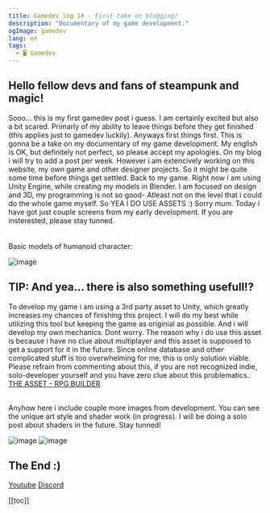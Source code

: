 ```yaml
---
title: Gamedev log 1# - First take on blogging?
description: "Documentary of my game development."
ogImage: gamedev
lang: en
tags:
  - 🖥️ Gamedev
---
```


## Hello fellow devs and fans of steampunk and magic! 
Sooo... this is my first gamedev post i guess. I am certainly excited but also a bit
scared. Primarly of my ability to leave things before they get finished (this applies just to gamedev luckily). Anyways first things first. This is gonna be a take on my documentary of my game development. 
My english is OK, but definitely not perfect, so please accept my apologies. 
On my blog i will try to add a post per week. However i am extencively working on this website, my own 
game and other designer projects. So it might be quite some time before things get settled. 
Back to my game. Right now i am using Unity Engine, while creating my models in Blender. I am focused
on design and 3D, my programming is not so good- Atleast not on the level that i could do the whole 
game myself. So YEA I DO USE ASSETS :) Sorry mum. Today i have got just couple screens from my early
development. If you are insterested, please stay tunned.  
<br></br>
Basic models of humanoid character:

![image](../assets/images/humanoid.png)
## TIP: And yea... there is also something usefull!?
To develop my game i am using a 3rd party asset to Unity, which greatly increases
my chances of finishing this project. I will do my best while utilizing this tool
but keeping the game as originial as possible. And i will develop my own mechanics.
Dont worry. The reason why i do use this asset is because i have no clue about 
multiplayer and this asset is supposed to get a support for it in the future. 
Since online database and other complicated stuff is too overwhelming for me, this
is only solution viable. Please refrain from commenting about this, if you are not
recognized indie, solo-developer yourself and you have zero clue about this problematics. 
[THE ASSET - RPG BUILDER](https://assetstore.unity.com/publishers/49855)
<br> </br>

Anyhow here i include couple more images from development. You can see the unique art
style and shader work (in progress). I will be doing a solo post about shaders in the future.
Stay tunned! 

![image](../assets/images/crooked.png)
![image](../assets/images/log.png)

## The End :)
[Youtube](https://www.youtube.com/c/ViktorBřenekYT)
[Discord](https://discord.com/invite/2Uj6N5N)

[[toc]]